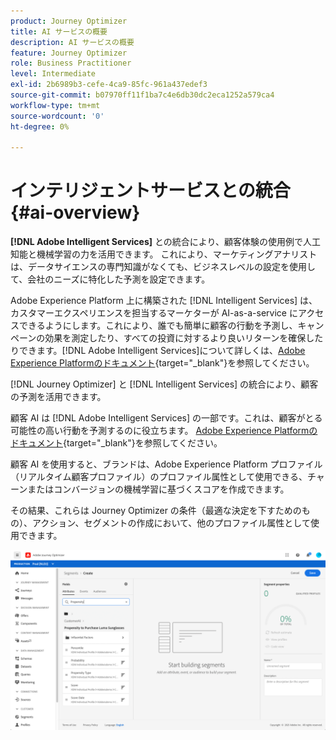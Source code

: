 ```yaml
---
product: Journey Optimizer
title: AI サービスの概要
description: AI サービスの概要
feature: Journey Optimizer
role: Business Practitioner
level: Intermediate
exl-id: 2b6989b3-cefe-4ca9-85fc-961a437edef3
source-git-commit: b07970ff11f1ba7c4e6db30dc2eca1252a579ca4
workflow-type: tm+mt
source-wordcount: '0'
ht-degree: 0%

---
```


# インテリジェントサービスとの統合 {#ai-overview}

**[!DNL Adobe Intelligent Services]** との統合により、顧客体験の使用例で人工知能と機械学習の力を活用できます。 これにより、マーケティングアナリストは、データサイエンスの専門知識がなくても、ビジネスレベルの設定を使用して、会社のニーズに特化した予測を設定できます。

Adobe Experience Platform 上に構築された [!DNL Intelligent Services] は、カスタマーエクスペリエンスを担当するマーケターが AI-as-a-service にアクセスできるようにします。これにより、誰でも簡単に顧客の行動を予測し、キャンペーンの効果を測定したり、すべての投資に対するより良いリターンを確保したりできます。[!DNL Adobe Intelligent Services]について詳しくは、[Adobe Experience Platformのドキュメント](https://experienceleague.adobe.com/docs/experience-platform/intelligent-services/home.html?lang=ja){target=&quot;_blank&quot;}を参照してください。

[!DNL Journey Optimizer] と [!DNL Intelligent Services] の統合により、顧客の予測を活用できます。

顧客 AI は [!DNL Adobe Intelligent Services] の一部です。これは、顧客がとる可能性の高い行動を予測するのに役立ちます。 [Adobe Experience Platformのドキュメント](https://experienceleague.adobe.com/docs/experience-platform/intelligent-services/customer-ai/overview.html?lang=ja){target=&quot;_blank&quot;}を参照してください。

顧客 AI を使用すると、ブランドは、Adobe Experience Platform プロファイル（リアルタイム顧客プロファイル）のプロファイル属性として使用できる、チャーンまたはコンバージョンの機械学習に基づくスコアを作成できます。

その結果、これらは Journey Optimizer の条件（最適な決定を下すためのもの）、アクション、セグメントの作成において、他のプロファイル属性として使用できます。

![](../assets/customer-ai.png)

